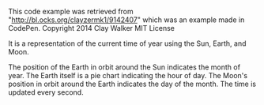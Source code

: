 This code example was retrieved from "http://bl.ocks.org/clayzermk1/9142407" which was an example made in CodePen.
Copyright 2014 Clay Walker 
MIT License

It is a representation of the current time of year using the Sun, Earth, and Moon.

The position of the Earth in orbit around the Sun indicates the month of year. The Earth itself is a pie chart indicating the hour of day. The Moon's position in orbit around the Earth indicates the day of the month. The time is updated every second.

